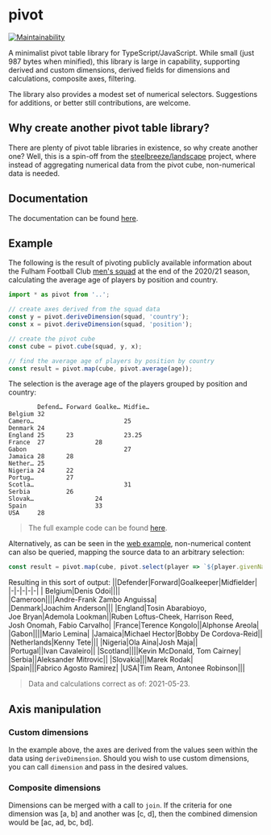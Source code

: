 # pivot
[![Maintainability](https://api.codeclimate.com/v1/badges/d2fd7facda5a61d2b66a/maintainability)](https://codeclimate.com/github/steelbreeze/pivot/maintainability)

A minimalist pivot table library for TypeScript/JavaScript. While small (just 987 bytes when minified), this library is large in capability, supporting derived and custom dimensions, derived fields for dimensions and calculations, composite axes, filtering.

The library also provides a modest set of numerical selectors. Suggestions for additions, or better still contributions, are welcome.

## Why create another pivot table library?
There are plenty of pivot table libraries in existence, so why create another one? Well, this is a spin-off from the [steelbreeze/landscape](https://github.com/steelbreeze/landscape) project, where instead of aggregating numerical data from the pivot cube, non-numerical data is needed.

## Documentation
The documentation can be found [here](http://steelbreeze.net/pivot/api/v1).

## Example
The following is the result of pivoting publicly available information about the Fulham Football Club [men's squad](https://web.archive.org/web/20210516151437/https://www.fulhamfc.com/teams) at the end of the 2020/21 season, calculating the average age of players by position and country.
```typescript
import * as pivot from '..';

// create axes derived from the squad data
const y = pivot.deriveDimension(squad, 'country');
const x = pivot.deriveDimension(squad, 'position');

// create the pivot cube
const cube = pivot.cube(squad, y, x);

// find the average age of players by position by country
const result = pivot.map(cube, pivot.average(age));
```
The selection is the average age of the players grouped by position and country:
```
        Defend… Forward Goalke… Midfie…
Belgium 32
Camero…                         25
Denmark 24
England 25      23              23.25
France  27              28
Gabon                           27
Jamaica 28      28
Nether… 25
Nigeria 24      22
Portug…         27
Scotla…                         31
Serbia          26
Slovak…                 24
Spain                   33
USA     28
```
> The full example code can be found [here](src/example/index.ts).

Alternatively, as can be seen in the [web example](https://steelbreeze.net/pivot), non-numerical content can also be queried, mapping the source data to an arbitrary selection:
```javascript
const result = pivot.map(cube, pivot.select(player => `${player.givenName}&nbsp;${player.familyName}`));

```
 Resulting in this sort of output:
||Defender|Forward|Goalkeeper|Midfielder|
|-|-|-|-|-|
| Belgium|Denis&nbsp;Odoi||||			
|Cameroon||||Andre-Frank&nbsp;Zambo&nbsp;Anguissa|
|Denmark|Joachim&nbsp;Anderson|||
|England|Tosin&nbsp;Abarabioyo, Joe&nbsp;Bryan|Ademola&nbsp;Lookman||Ruben&nbsp;Loftus-Cheek, Harrison&nbsp;Reed, Josh&nbsp;Onomah, Fabio&nbsp;Carvalho|
|France|Terence&nbsp;Kongolo||Alphonse&nbsp;Areola|
|Gabon||||Mario&nbsp;Lemina|
|Jamaica|Michael&nbsp;Hector|Bobby&nbsp;De&nbsp;Cordova-Reid||
|Netherlands|Kenny&nbsp;Tete|||
|Nigeria|Ola Aina|Josh&nbsp;Maja||
|Portugal||Ivan&nbsp;Cavaleiro||
|Scotland||||Kevin&nbsp;McDonald, Tom&nbsp;Cairney|
|Serbia||Aleksander&nbsp;Mitrovic||
|Slovakia|||Marek&nbsp;Rodak|
|Spain|||Fabrico&nbsp;Agosto&nbsp;Ramirez|
|USA|Tim&nbsp;Ream, Antonee&nbsp;Robinson|||

> Data and calculations correct as of: 2021-05-23.

## Axis manipulation
### Custom dimensions
In the example above, the axes are derived from the values seen within the data using ```deriveDimension```. Should you wish to use custom dimensions, you can call ```dimension``` and pass in the desired values.
### Composite dimensions
Dimensions can be merged with a call to ```join```.
If the criteria for one dimension was [a, b] and another was [c, d], then the combined dimension would be [ac, ad, bc, bd].
